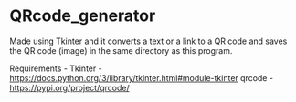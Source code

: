 # QRcode_generator
Made using Tkinter and it converts a text or a link to a QR code and saves the QR code (image) in the same directory as this program. 


Requirements -
Tkinter - https://docs.python.org/3/library/tkinter.html#module-tkinter
qrcode -https://pypi.org/project/qrcode/



